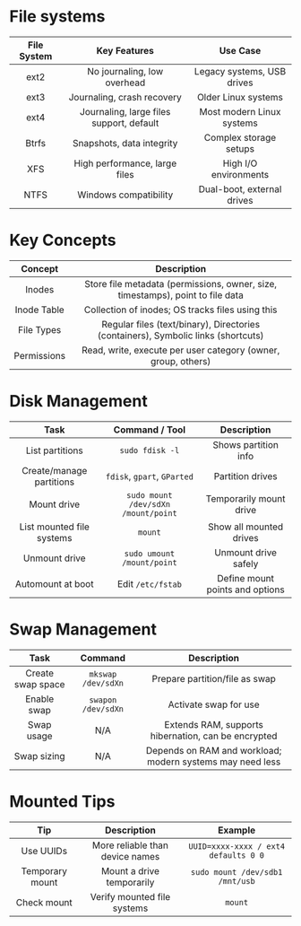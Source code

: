 # File systems

| File System |               Key Features               |          Use Case          |
| :---------: | :--------------------------------------: | :------------------------: |
|    ext2     |       No journaling, low overhead        | Legacy systems, USB drives |
|    ext3     |        Journaling, crash recovery        |    Older Linux systems     |
|    ext4     | Journaling, large files support, default | Most modern Linux systems  |
|    Btrfs    |        Snapshots, data integrity         |   Complex storage setups   |
|     XFS     |      High performance, large files       |   High I/O environments    |
|    NTFS     |          Windows compatibility           | Dual-boot, external drives |

# Key Concepts

|   Concept   |                                    Description                                    |
| :---------: | :-------------------------------------------------------------------------------: |
|   Inodes    |  Store file metadata (permissions, owner, size, timestamps), point to file data   |
| Inode Table |                 Collection of inodes; OS tracks files using this                  |
| File Types  | Regular files (text/binary), Directories (containers), Symbolic links (shortcuts) |
| Permissions |           Read, write, execute per user category (owner, group, others)           |

# Disk Management

|           Task            |           Command / Tool            |           Description           |
| :-----------------------: | :---------------------------------: | :-----------------------------: |
|      List partitions      |           `sudo fdisk -l`           |      Shows partition info       |
| Create/manage partitions  |     `fdisk`, `gpart`, `GParted`     |        Partition drives         |
|        Mount drive        | `sudo mount /dev/sdXn /mount/point` |     Temporarily mount drive     |
| List mounted file systems |               `mount`               |     Show all mounted drives     |
|       Unmount drive       |     `sudo umount /mount/point`      |      Unmount drive safely       |
|     Automount at boot     |          Edit `/etc/fstab`          | Define mount points and options |

# Swap Management

|       Task        |      Command       |                        Description                        |
| :---------------: | :----------------: | :-------------------------------------------------------: |
| Create swap space | `mkswap /dev/sdXn` |              Prepare partition/file as swap               |
|    Enable swap    | `swapon /dev/sdXn` |                   Activate swap for use                   |
|    Swap usage     |        N/A         |    Extends RAM, supports hibernation, can be encrypted    |
|    Swap sizing    |        N/A         | Depends on RAM and workload; modern systems may need less |

# Mounted Tips

|       Tip       |           Description           |               Example                |
| :-------------: | :-----------------------------: | :----------------------------------: |
|    Use UUIDs    | More reliable than device names | `UUID=xxxx-xxxx / ext4 defaults 0 0` |
| Temporary mount |    Mount a drive temporarily    |   `sudo mount /dev/sdb1 /mnt/usb`    |
|   Check mount   |   Verify mounted file systems   |               `mount`                |
